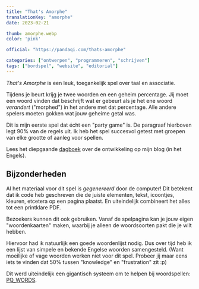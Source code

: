 ```yaml
---
title: "That's Amorphe"
translationKey: "amorphe"
date: 2023-02-21

thumb: amorphe.webp
color: 'pink'

official: "https://pandaqi.com/thats-amorphe"

categories: ["ontwerpen", "programmeren", "schrijven"]
tags: ["bordspel", "website", "editorial"]
---
```


_That's Amorphe_ is een leuk, toegankelijk spel over taal en associatie.

Tijdens je beurt krijg je twee woorden en een geheim percentage. Jij moet een woord vinden dat beschrijft wat er gebeurt als je het ene woord _verandert_ ("morphed") in het andere met dat percentage. Alle andere spelers moeten gokken wat jouw geheime getal was.

Dit is mijn eerste spel dat écht een "party game" is. De paragraaf hierboven legt 90% van de regels uit. Ik heb het spel succesvol getest met groepen van elke grootte of aanleg voor spellen.

Lees het diepgaande [dagboek](https://pandaqi.com/blog/boardgames/thats-amorphe) over de ontwikkeling op mijn blog (in het Engels).

## Bijzonderheden

Al het materiaal voor dit spel is _gegenereerd_ door de computer! Dit betekent dat ik code heb geschreven die de juiste elementen, tekst, icoontjes, kleuren, etcetera op een pagina plaatst. En uiteindelijk combineert het alles tot een printklare PDF.

Bezoekers kunnen dit ook gebruiken. Vanaf de spelpagina kan je jouw eigen "woordenkaarten" maken, waarbij je alleen de woordsoorten pakt die je wilt hebben. 

Hiervoor had ik natuurlijk een goede woordenlijst nodig. Dus over tijd heb ik een lijst van simpele en bekende Engelse woorden samengesteld. (Want moeilijke of vage woorden werken niet voor dit spel. Probeer jij maar eens iets te vinden dat 50% tussen "knowledge" en "frustration" zit :p) 

Dit werd uiteindelijk een gigantisch systeem om te helpen bij woordspellen: [PQ_WORDS](https://rodepanda.com/nl/schrijven/overig/pq-words).